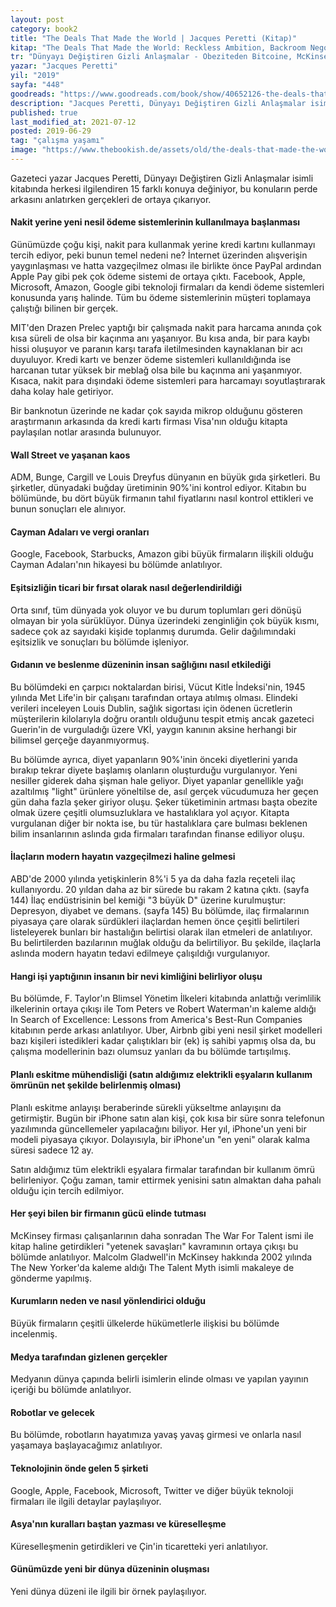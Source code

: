 ```yaml
---
layout: post  
category: book2  
title: "The Deals That Made the World | Jacques Peretti (Kitap)"  
kitap: "The Deals That Made the World: Reckless Ambition, Backroom Negotiations, and the Hidden Truths of Business"  
tr: "Dünyayı Değiştiren Gizli Anlaşmalar - Obeziteden Bitcoine, McKinsey'den Robotlara... Ekonomik Hırslar Hayatımızı Nasıl Şekillendirdi?"  
yazar: "Jacques Peretti"  
yil: "2019"  
sayfa: "448"  
goodreads: "https://www.goodreads.com/book/show/40652126-the-deals-that-made-the-world"
description: "Jacques Peretti, Dünyayı Değiştiren Gizli Anlaşmalar isimli kitabında herkesi ilgilendiren 15 farklı konuya değiniyor."
published: true
last_modified_at: 2021-07-12
posted: 2019-06-29
tag: "çalışma yaşamı"
image: "https://www.thebookish.de/assets/old/the-deals-that-made-the-world.jpg"
---
```


Gazeteci yazar Jacques Peretti, Dünyayı Değiştiren Gizli Anlaşmalar isimli kitabında herkesi ilgilendiren 15 farklı konuya değiniyor, bu konuların perde arkasını anlatırken gerçekleri de ortaya çıkarıyor. 

#### Nakit yerine yeni nesil ödeme sistemlerinin kullanılmaya başlanması 

Günümüzde çoğu kişi, nakit para kullanmak yerine kredi kartını kullanmayı tercih ediyor, peki bunun temel nedeni ne? İnternet üzerinden alışverişin yaygınlaşması ve hatta vazgeçilmez olması ile birlikte önce PayPal ardından Apple Pay gibi pek çok ödeme sistemi de ortaya çıktı. Facebook, Apple, Microsoft, Amazon, Google gibi teknoloji firmaları da kendi ödeme sistemleri konusunda yarış halinde. Tüm bu ödeme sistemlerinin müşteri toplamaya çalıştığı bilinen bir gerçek. 

MIT'den Drazen Prelec yaptığı bir çalışmada nakit para harcama anında çok kısa süreli de olsa bir kaçınma anı yaşanıyor. Bu kısa anda, bir para kaybı hissi oluşuyor ve paranın karşı tarafa iletilmesinden kaynaklanan bir acı duyuluyor. Kredi kartı ve benzer ödeme sistemleri kullanıldığında ise harcanan tutar yüksek bir meblağ olsa bile bu kaçınma ani yaşanmıyor. Kısaca, nakit para dışındaki ödeme sistemleri para harcamayı soyutlaştırarak daha kolay hale getiriyor. 

Bir banknotun üzerinde ne kadar çok sayıda mikrop olduğunu gösteren araştırmanın arkasında da kredi kartı firması Visa'nın olduğu kitapta paylaşılan notlar arasında bulunuyor.   

#### Wall Street ve yaşanan kaos 

ADM, Bunge, Cargill ve Louis Dreyfus dünyanın en büyük gıda şirketleri. Bu şirketler, dünyadaki buğday üretiminin 90%'ini kontrol ediyor. Kitabın bu bölümünde, bu dört büyük firmanın tahıl fiyatlarını nasıl kontrol ettikleri ve bunun sonuçları ele alınıyor. 

#### Cayman Adaları ve vergi oranları 

Google, Facebook, Starbucks, Amazon gibi büyük firmaların ilişkili olduğu Cayman Adaları'nın hikayesi bu bölümde anlatılıyor.   

#### Eşitsizliğin ticari bir fırsat olarak nasıl değerlendirildiği 

Orta sınıf, tüm dünyada yok oluyor ve bu durum toplumları geri dönüşü olmayan bir yola sürüklüyor. Dünya üzerindeki zenginliğin çok büyük kısmı, sadece çok az sayıdaki kişide toplanmış durumda. Gelir dağılımındaki eşitsizlik ve sonuçları bu bölümde işleniyor. 

#### Gıdanın ve beslenme düzeninin insan sağlığını nasıl etkilediği 

Bu bölümdeki en çarpıcı noktalardan birisi, Vücut Kitle İndeksi'nin, 1945 yılında Met Life'in bir çalışanı tarafından ortaya atılmış olması. Elindeki verileri inceleyen Louis Dublin, sağlık sigortası için ödenen ücretlerin müşterilerin kilolarıyla doğru orantılı olduğunu tespit etmiş ancak gazeteci Guerin'in de vurguladığı üzere VKİ, yaygın kanının aksine herhangi bir bilimsel gerçeğe dayanmıyormuş. 

Bu bölümde ayrıca, diyet yapanların 90%'inin önceki diyetlerini yarıda bırakıp tekrar diyete başlamış olanların oluşturduğu vurgulanıyor. Yeni nesiller giderek daha şişman hale geliyor. Diyet yapanlar genellikle yağı azaltılmış "light" ürünlere yöneltilse de, asıl gerçek vücudumuza her geçen gün daha fazla şeker giriyor oluşu. Şeker tüketiminin artması başta obezite olmak üzere çeşitli olumsuzluklara ve hastalıklara yol açıyor. Kitapta vurgulanan diğer bir nokta ise, bu tür hastalıklara çare bulması beklenen bilim insanlarının aslında gıda firmaları tarafından finanse ediliyor oluşu.

#### İlaçların modern hayatın vazgeçilmezi haline gelmesi 

ABD'de 2000 yılında yetişkinlerin 8%'i 5 ya da daha fazla reçeteli ilaç kullanıyordu. 20 yıldan daha az bir sürede bu rakam 2 katına çıktı. (sayfa 144) İlaç endüstrisinin bel kemiği "3 büyük D" üzerine kurulmuştur: Depresyon, diyabet ve demans. (sayfa 145) Bu bölümde, ilaç firmalarının piyasaya çare olarak sürdükleri ilaçlardan hemen önce çeşitli belirtileri listeleyerek bunları bir hastalığın belirtisi olarak ilan etmeleri de anlatılıyor. Bu belirtilerden bazılarının muğlak olduğu da belirtiliyor. Bu şekilde, ilaçlarla aslında modern hayatın tedavi edilmeye çalışıldığı vurgulanıyor.  

#### Hangi işi yaptığının insanın bir nevi kimliğini belirliyor oluşu 

Bu bölümde, F. Taylor'ın Blimsel Yönetim İlkeleri kitabında anlattığı verimlilik ilkelerinin ortaya çıkışı ile Tom Peters ve Robert Waterman'ın kaleme aldığı In Search of Excellence: Lessons from America's Best-Run Companies kitabının perde arkası anlatılıyor. Uber, Airbnb gibi yeni nesil şirket modelleri bazı kişileri istedikleri kadar çalıştıkları bir (ek) iş sahibi yapmış olsa da, bu çalışma modellerinin bazı olumsuz yanları da bu bölümde tartışılmış.

#### Planlı eskitme mühendisliği (satın aldığımız elektrikli eşyaların kullanım ömrünün net şekilde belirlenmiş olması) 

Planlı eskitme anlayışı beraberinde sürekli yükseltme anlayışını da getirmiştir. Bugün bir iPhone satın alan kişi, çok kısa bir süre sonra telefonun yazılımında güncellemeler yapılacağını biliyor. Her yıl, iPhone'un yeni bir modeli piyasaya çıkıyor. Dolayısıyla, bir iPhone'un "en yeni" olarak kalma süresi sadece 12 ay. 

Satın aldığımız tüm elektrikli eşyalara firmalar tarafından bir kullanım ömrü belirleniyor. Çoğu zaman, tamir ettirmek yenisini satın almaktan daha pahalı olduğu için tercih edilmiyor.

#### Her şeyi bilen bir firmanın gücü elinde tutması 

McKinsey firması çalışanlarının daha sonradan The War For Talent ismi ile kitap haline getirdikleri "yetenek savaşları" kavramının ortaya çıkışı bu bölümde anlatılıyor. Malcolm Gladwell'in McKinsey hakkında 2002 yılında The New Yorker'da kaleme aldığı The Talent Myth isimli makaleye de gönderme yapılmış.  

#### Kurumların neden ve nasıl yönlendirici olduğu 

Büyük firmaların çeşitli ülkelerde hükümetlerle ilişkisi bu bölümde incelenmiş.

#### Medya tarafından gizlenen gerçekler 

Medyanın dünya çapında belirli isimlerin elinde olması ve yapılan yayının içeriği bu bölümde anlatılıyor.

#### Robotlar ve gelecek 

Bu bölümde, robotların hayatımıza yavaş yavaş girmesi ve onlarla nasıl yaşamaya başlayacağımız anlatılıyor.

#### Teknolojinin önde gelen 5 şirketi 

Google, Apple, Facebook, Microsoft, Twitter ve diğer büyük teknoloji firmaları ile ilgili detaylar paylaşılıyor.

#### Asya'nın kuralları baştan yazması ve küreselleşme 

Küreselleşmenin getirdikleri ve Çin'in ticaretteki yeri anlatılıyor.

#### Günümüzde yeni bir dünya düzeninin oluşması 

Yeni dünya düzeni ile ilgili bir örnek paylaşılıyor.
